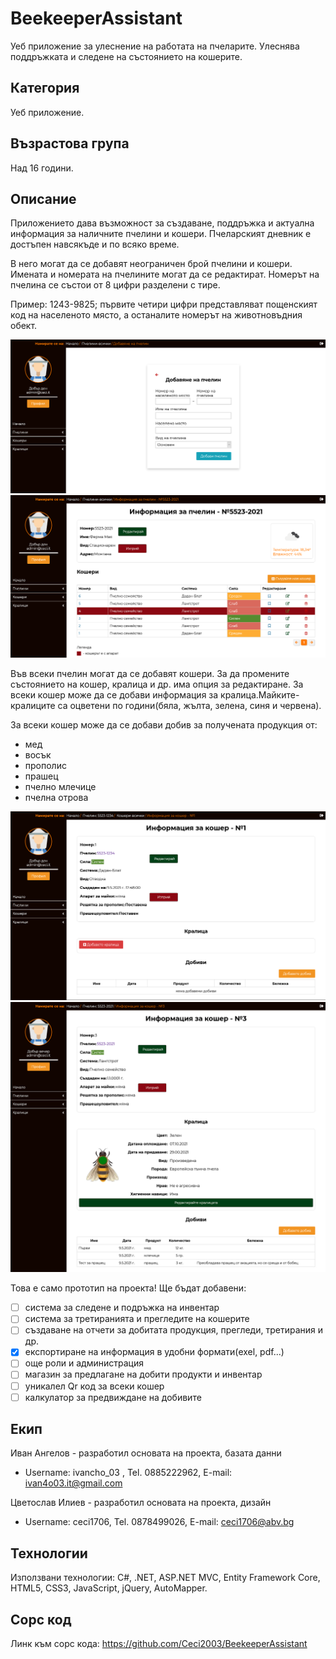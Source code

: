 # BeekeeperAssistant
Уеб приложение за улеснение на работата на пчеларите. Улеснява поддръжката и следене на състоянието на кошерите.

## Категория
Уеб приложение.

## Възрастова група
Над 16 години.

## Описание
Приложението дава възможност за създаване, поддръжка и актуална информация за наличните пчелини и кошери. Пчеларският дневник е достъпен навсякъде и по всяко време. 

В него могат да се добавят неограничен брой пчелини и кошери. Имената и номерата на пчелините могат да се редактират. Номерът на пчелина се състои от 8 цифри разделени с тире. 

Пример: 1243-9825; първите четири цифри представляват пощенският код на населеното място, а останалите номерът на животновъдния обект.

![Image of createApiary](https://github.com/Ceci2003/BeekeeperAssistant/blob/master/Screenshots/createApiary.png)
![Image of apiaryInfo](https://github.com/Ceci2003/BeekeeperAssistant/blob/master/Screenshots/apiaryInfo.png)

Във всеки пчелин могат да се добавят кошери. За да промените състоянието на кошер, кралица и др. има опция за редактиране. За всеки кошер може да се добави информация за кралица.Майките-кралиците са оцветени по години(бяла, жълта, зелена, синя и червена).

За всеки кошер може да се добави добив за получената продукция от:

- мед
- восък
- прополис
- прашец
- пчелно млечице
- пчелна отрова

![Image of beehiveInfoEmpty](https://github.com/Ceci2003/BeekeeperAssistant/blob/master/Screenshots/beehiveInfoEmpty.png)
![Image of beehiveInfo](https://github.com/Ceci2003/BeekeeperAssistant/blob/master/Screenshots/beehiveInfo.png)

Това е само прототип на проекта! Ще бъдат добавени:
- [ ] система за следене и подръжка на инвентар
- [ ] система за третиранията и прегледите на кошерите
- [ ] създаване на отчети за добитата продукция, прегледи, третирания и др.
- [x] експортиране на информация в удобни формати(exel, pdf...)
- [ ] още роли и администрация
- [ ] магазин за предлагане на добити продукти и инвентар
- [ ] уникалел Qr код за всеки кошер
- [ ] калкулатор за предвиждане на добивите

## Екип

Иван Ангелов - разработил основата на проекта, базата данни
- Username: ivancho_03 , Tel. 0885222962, E-mail: ivan4o03.it@gmail.com 

Цветослав Илиев - разработил основата на проекта, дизайн
- Username: ceci1706, Tel. 0878499026, E-mail: ceci1706@abv.bg

## Технологии
Използвани технологии: C#, .NET, ASP.NET MVC, Entity Framework Core, HTML5, CSS3, JavaScript, jQuery, AutoMapper.

## Сорс код
Линк към сорс кода: https://github.com/Ceci2003/BeekeeperAssistant

